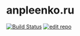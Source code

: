 # anpleenko.ru

[![Build Status](https://travis-ci.org/allakin/allakin.github.io.svg?branch=dev)](https://travis-ci.org/allakin/allakin.github.io)
[![edit repo](https://img.shields.io/badge/edit-prose.io-blue.svg)](http://prose.io/#allakin/allakin.github.io)

